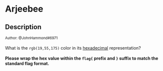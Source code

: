 # Arjeebee

## Description

<small>Author: @JohnHammond#6971</small><br><br>What is the <code>rgb(19,55,175)</code>  color in its <a href="https://en.wikipedia.org/wiki/Hexadecimal">hexadecimal</a> representation? <br><br> <b>Please wrap the hex value within the <code>flag{</code> prefix  and <code>}</code> suffix to match the standard flag format.</b>


